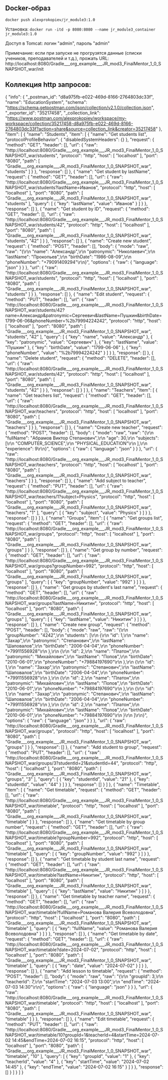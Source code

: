 ## Docker-образ

`docker push alexprokopiev/jr_module3:1.0`

Установка:
`docker run -itd -p 8080:8080 --name jr_module3_container jr_module3:1.0`

Доступ в Tomcat: логин "admin", пароль "admin"

Примечание: если при запуске не прогрузятся данные (списки учеников, преподавателей и т.д.), прожать URL:
http://localhost:8080/Gradle___org_example___JR_mod3_FinalMentor_1_0_SNAPSHOT_war/init

## Коллекция http запросов:

{
"info": {
"_postman_id": "d8a975fb-e022-469d-8166-2764803dc33f",
"name": "EducationSystem",
"schema": "https://schema.getpostman.com/json/collection/v2.1.0/collection.json",
"_exporter_id": "35217458",
"_collection_link": "https://www.postman.com/alexprokopiev/workspace/my-workspace/collection/35217458-d8a975fb-e022-469d-8166-2764803dc33f?action=share&source=collection_link&creator=35217458"
},
"item": [
{
"name": "Students",
"item": [
{
"name": "Get students list",
"protocolProfileBehavior": {
"disabledSystemHeaders": {}
},
"request": {
"method": "GET",
"header": [],
"url": {
"raw": "http://localhost:8080/Gradle___org_example___JR_mod3_FinalMentor_1_0_SNAPSHOT_war/students",
"protocol": "http",
"host": [
"localhost"
],
"port": "8080",
"path": [
"Gradle___org_example___JR_mod3_FinalMentor_1_0_SNAPSHOT_war",
"students"
]
}
},
"response": []
},
{
"name": "Get student by lastName",
"request": {
"method": "GET",
"header": [],
"url": {
"raw": "http://localhost:8080/Gradle___org_example___JR_mod3_FinalMentor_1_0_SNAPSHOT_war/students?lastName=Иванов",
"protocol": "http",
"host": [
"localhost"
],
"port": "8080",
"path": [
"Gradle___org_example___JR_mod3_FinalMentor_1_0_SNAPSHOT_war",
"students"
],
"query": [
{
"key": "lastName",
"value": "Иванов"
}
]
}
},
"response": []
},
{
"name": "Get student by ID",
"request": {
"method": "GET",
"header": [],
"url": {
"raw": "http://localhost:8080/Gradle___org_example___JR_mod3_FinalMentor_1_0_SNAPSHOT_war/students/42",
"protocol": "http",
"host": [
"localhost"
],
"port": "8080",
"path": [
"Gradle___org_example___JR_mod3_FinalMentor_1_0_SNAPSHOT_war",
"students",
"42"
]
}
},
"response": []
},
{
"name": "Create new student",
"request": {
"method": "POST",
"header": [],
"body": {
"mode": "raw",
"raw": "{\r\n    \"name\": \"Александр\",\r\n    \"patronymic\": \"Николаевич\",\r\n    \"lastName\": \"Прокопьев\",\r\n    \"birthDate\": \"1986-08-09\",\r\n    \"phoneNumber\": \"+79091409294\"\r\n}",
"options": {
"raw": {
"language": "json"
}
}
},
"url": {
"raw": "http://localhost:8080/Gradle___org_example___JR_mod3_FinalMentor_1_0_SNAPSHOT_war/students",
"protocol": "http",
"host": [
"localhost"
],
"port": "8080",
"path": [
"Gradle___org_example___JR_mod3_FinalMentor_1_0_SNAPSHOT_war",
"students"
]
}
},
"response": []
},
{
"name": "Edit student",
"request": {
"method": "PUT",
"header": [],
"url": {
"raw": "http://localhost:8080/Gradle___org_example___JR_mod3_FinalMentor_1_0_SNAPSHOT_war/students/42?name=Александр&patronymic=Сергеевич&lastName=Пушкин&birthDate=1799-06-06&phoneNumber=%2b79994224242",
"protocol": "http",
"host": [
"localhost"
],
"port": "8080",
"path": [
"Gradle___org_example___JR_mod3_FinalMentor_1_0_SNAPSHOT_war",
"students",
"42"
],
"query": [
{
"key": "name",
"value": "Александр"
},
{
"key": "patronymic",
"value": "Сергеевич"
},
{
"key": "lastName",
"value": "Пушкин"
},
{
"key": "birthDate",
"value": "1799-06-06"
},
{
"key": "phoneNumber",
"value": "%2b79994224242"
}
]
}
},
"response": []
},
{
"name": "Delete student",
"request": {
"method": "DELETE",
"header": [],
"url": {
"raw": "http://localhost:8080/Gradle___org_example___JR_mod3_FinalMentor_1_0_SNAPSHOT_war/students/42",
"protocol": "http",
"host": [
"localhost"
],
"port": "8080",
"path": [
"Gradle___org_example___JR_mod3_FinalMentor_1_0_SNAPSHOT_war",
"students",
"42"
]
}
},
"response": []
}
]
},
{
"name": "Teachers",
"item": [
{
"name": "Get teachers list",
"request": {
"method": "GET",
"header": [],
"url": {
"raw": "http://localhost:8080/Gradle___org_example___JR_mod3_FinalMentor_1_0_SNAPSHOT_war/teachers",
"protocol": "http",
"host": [
"localhost"
],
"port": "8080",
"path": [
"Gradle___org_example___JR_mod3_FinalMentor_1_0_SNAPSHOT_war",
"teachers"
]
}
},
"response": []
},
{
"name": "Create new teacher",
"request": {
"method": "POST",
"header": [],
"body": {
"mode": "raw",
"raw": "{\r\n    \"fullName\": \"Абрамов Виктор Степанович\",\r\n    \"age\": 30,\r\n    \"subjects\": [\r\n        \"COMPUTER_SCIENCE\",\r\n        \"PHYSICAL_EDUCATION\"\r\n    ],\r\n    \"experience\": 9\r\n}",
"options": {
"raw": {
"language": "json"
}
}
},
"url": {
"raw": "http://localhost:8080/Gradle___org_example___JR_mod3_FinalMentor_1_0_SNAPSHOT_war/teachers",
"protocol": "http",
"host": [
"localhost"
],
"port": "8080",
"path": [
"Gradle___org_example___JR_mod3_FinalMentor_1_0_SNAPSHOT_war",
"teachers"
]
}
},
"response": []
},
{
"name": "Add subject to teacher",
"request": {
"method": "PUT",
"header": [],
"url": {
"raw": "http://localhost:8080/Gradle___org_example___JR_mod3_FinalMentor_1_0_SNAPSHOT_war/teachers/1?subject=Physics",
"protocol": "http",
"host": [
"localhost"
],
"port": "8080",
"path": [
"Gradle___org_example___JR_mod3_FinalMentor_1_0_SNAPSHOT_war",
"teachers",
"1"
],
"query": [
{
"key": "subject",
"value": "Physics"
}
]
}
},
"response": []
}
]
},
{
"name": "Groups",
"item": [
{
"name": "Get groups list",
"request": {
"method": "GET",
"header": [],
"url": {
"raw": "http://localhost:8080/Gradle___org_example___JR_mod3_FinalMentor_1_0_SNAPSHOT_war/groups",
"protocol": "http",
"host": [
"localhost"
],
"port": "8080",
"path": [
"Gradle___org_example___JR_mod3_FinalMentor_1_0_SNAPSHOT_war",
"groups"
]
}
},
"response": []
},
{
"name": "Get group by number",
"request": {
"method": "GET",
"header": [],
"url": {
"raw": "http://localhost:8080/Gradle___org_example___JR_mod3_FinalMentor_1_0_SNAPSHOT_war/groups?groupNumber=992",
"protocol": "http",
"host": [
"localhost"
],
"port": "8080",
"path": [
"Gradle___org_example___JR_mod3_FinalMentor_1_0_SNAPSHOT_war",
"groups"
],
"query": [
{
"key": "groupNumber",
"value": "992"
}
]
}
},
"response": []
},
{
"name": "Get groups by student's last name",
"request": {
"method": "GET",
"header": [],
"url": {
"raw": "http://localhost:8080/Gradle___org_example___JR_mod3_FinalMentor_1_0_SNAPSHOT_war/groups?lastName=Никитин",
"protocol": "http",
"host": [
"localhost"
],
"port": "8080",
"path": [
"Gradle___org_example___JR_mod3_FinalMentor_1_0_SNAPSHOT_war",
"groups"
],
"query": [
{
"key": "lastName",
"value": "Никитин"
}
]
}
},
"response": []
},
{
"name": "Create new group",
"request": {
"method": "POST",
"header": [],
"body": {
"mode": "raw",
"raw": "{\r\n    \"groupNumber\": \"4242\",\r\n    \"students\": [\r\n        {\r\n            \"id\": 1,\r\n            \"name\": \"Захар\",\r\n            \"patronymic\": \"Степанович\",\r\n            \"lastName\": \"Шаповалов\",\r\n            \"birthDate\": \"2006-04-04\",\r\n            \"phoneNumber\": \"+79911556928\"\r\n        },\r\n        {\r\n            \"id\": 2,\r\n            \"name\": \"Платон\",\r\n            \"patronymic\": \"Михайлович\",\r\n            \"lastName\": \"Попов\",\r\n            \"birthDate\": \"2010-06-01\",\r\n            \"phoneNumber\": \"+79884197690\"\r\n        },\r\n        {\r\n            \"id\": 1,\r\n            \"name\": \"Захар\",\r\n            \"patronymic\": \"Степанович\",\r\n            \"lastName\": \"Шаповалов\",\r\n            \"birthDate\": \"2006-04-04\",\r\n            \"phoneNumber\": \"+79911556928\"\r\n        },\r\n        {\r\n            \"id\": 2,\r\n            \"name\": \"Платон\",\r\n            \"patronymic\": \"Михайлович\",\r\n            \"lastName\": \"Попов\",\r\n            \"birthDate\": \"2010-06-01\",\r\n            \"phoneNumber\": \"+79884197690\"\r\n        },\r\n        {\r\n            \"id\": 1,\r\n            \"name\": \"Захар\",\r\n            \"patronymic\": \"Степанович\",\r\n            \"lastName\": \"Шаповалов\",\r\n            \"birthDate\": \"2006-04-04\",\r\n            \"phoneNumber\": \"+79911556928\"\r\n        },\r\n        {\r\n            \"id\": 2,\r\n            \"name\": \"Платон\",\r\n            \"patronymic\": \"Михайлович\",\r\n            \"lastName\": \"Попов\",\r\n            \"birthDate\": \"2010-06-01\",\r\n            \"phoneNumber\": \"+79884197690\"\r\n        }\r\n    ]\r\n}",
"options": {
"raw": {
"language": "json"
}
}
},
"url": {
"raw": "http://localhost:8080/Gradle___org_example___JR_mod3_FinalMentor_1_0_SNAPSHOT_war/groups",
"protocol": "http",
"host": [
"localhost"
],
"port": "8080",
"path": [
"Gradle___org_example___JR_mod3_FinalMentor_1_0_SNAPSHOT_war",
"groups"
]
}
},
"response": []
},
{
"name": "Add student to group",
"request": {
"method": "PUT",
"header": [],
"url": {
"raw": "http://localhost:8080/Gradle___org_example___JR_mod3_FinalMentor_1_0_SNAPSHOT_war/groups/3?studentId=21&studentId=44",
"protocol": "http",
"host": [
"localhost"
],
"port": "8080",
"path": [
"Gradle___org_example___JR_mod3_FinalMentor_1_0_SNAPSHOT_war",
"groups",
"3"
],
"query": [
{
"key": "studentId",
"value": "21"
},
{
"key": "studentId",
"value": "44"
}
]
}
},
"response": []
}
]
},
{
"name": "Timetable",
"item": [
{
"name": "Get timetable",
"request": {
"method": "GET",
"header": [],
"url": {
"raw": "http://localhost:8080/Gradle___org_example___JR_mod3_FinalMentor_1_0_SNAPSHOT_war/timetable",
"protocol": "http",
"host": [
"localhost"
],
"port": "8080",
"path": [
"Gradle___org_example___JR_mod3_FinalMentor_1_0_SNAPSHOT_war",
"timetable"
]
}
},
"response": []
},
{
"name": "Get timetable by group number",
"request": {
"method": "GET",
"header": [],
"url": {
"raw": "http://localhost:8080/Gradle___org_example___JR_mod3_FinalMentor_1_0_SNAPSHOT_war/timetable?groupNumber=992",
"protocol": "http",
"host": [
"localhost"
],
"port": "8080",
"path": [
"Gradle___org_example___JR_mod3_FinalMentor_1_0_SNAPSHOT_war",
"timetable"
],
"query": [
{
"key": "groupNumber",
"value": "992"
}
]
}
},
"response": []
},
{
"name": "Get timetable by student last name",
"request": {
"method": "GET",
"header": [],
"url": {
"raw": "http://localhost:8080/Gradle___org_example___JR_mod3_FinalMentor_1_0_SNAPSHOT_war/timetable?lastName=Никитин",
"protocol": "http",
"host": [
"localhost"
],
"port": "8080",
"path": [
"Gradle___org_example___JR_mod3_FinalMentor_1_0_SNAPSHOT_war",
"timetable"
],
"query": [
{
"key": "lastName",
"value": "Никитин"
}
]
}
},
"response": []
},
{
"name": "Get timetable by teacher name",
"request": {
"method": "GET",
"header": [],
"url": {
"raw": "http://localhost:8080/Gradle___org_example___JR_mod3_FinalMentor_1_0_SNAPSHOT_war/timetable?fullName=Романова Валерия Всеволодовна",
"protocol": "http",
"host": [
"localhost"
],
"port": "8080",
"path": [
"Gradle___org_example___JR_mod3_FinalMentor_1_0_SNAPSHOT_war",
"timetable"
],
"query": [
{
"key": "fullName",
"value": "Романова Валерия Всеволодовна"
}
]
}
},
"response": []
},
{
"name": "Get timetable by date",
"request": {
"method": "GET",
"header": [],
"url": {
"raw": "http://localhost:8080/Gradle___org_example___JR_mod3_FinalMentor_1_0_SNAPSHOT_war/timetable?date=2024-07-02",
"protocol": "http",
"host": [
"localhost"
],
"port": "8080",
"path": [
"Gradle___org_example___JR_mod3_FinalMentor_1_0_SNAPSHOT_war",
"timetable"
],
"query": [
{
"key": "date",
"value": "2024-07-02"
}
]
}
},
"response": []
},
{
"name": "Add lesson to timetable",
"request": {
"method": "POST",
"header": [],
"body": {
"mode": "raw",
"raw": "{\r\n    \"groupId\": 3,\r\n    \"teacherId\": 7,\r\n    \"startTime\": \"2024-07-03 13:00\",\r\n    \"endTime\": \"2024-07-03 14:30\"\r\n}",
"options": {
"raw": {
"language": "json"
}
}
},
"url": {
"raw": "http://localhost:8080/Gradle___org_example___JR_mod3_FinalMentor_1_0_SNAPSHOT_war/timetable",
"protocol": "http",
"host": [
"localhost"
],
"port": "8080",
"path": [
"Gradle___org_example___JR_mod3_FinalMentor_1_0_SNAPSHOT_war",
"timetable"
]
}
},
"response": []
},
{
"name": "Edit timetable",
"request": {
"method": "PUT",
"header": [],
"url": {
"raw": "http://localhost:8080/Gradle___org_example___JR_mod3_FinalMentor_1_0_SNAPSHOT_war/timetable/10?groupId=1&teacherId=4&startTime=2024-07-02 14:45&endTime=2024-07-02 16:15",
"protocol": "http",
"host": [
"localhost"
],
"port": "8080",
"path": [
"Gradle___org_example___JR_mod3_FinalMentor_1_0_SNAPSHOT_war",
"timetable",
"10"
],
"query": [
{
"key": "groupId",
"value": "1"
},
{
"key": "teacherId",
"value": "4"
},
{
"key": "startTime",
"value": "2024-07-02 14:45"
},
{
"key": "endTime",
"value": "2024-07-02 16:15"
}
]
}
},
"response": []
}
]
}
]
}